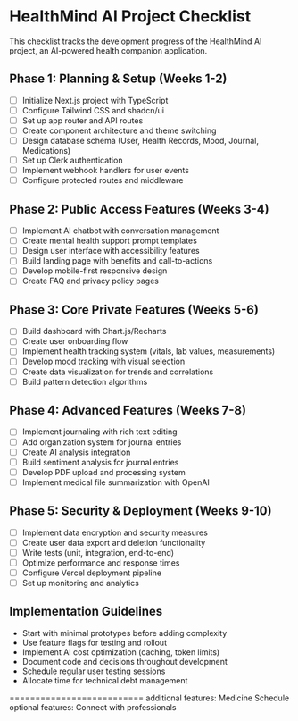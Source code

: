 # HealthMind AI Project Checklist

This checklist tracks the development progress of the HealthMind AI project, an AI-powered health companion application.

## Phase 1: Planning & Setup (Weeks 1-2)

- [ ] Initialize Next.js project with TypeScript
- [ ] Configure Tailwind CSS and shadcn/ui
- [ ] Set up app router and API routes
- [ ] Create component architecture and theme switching
- [ ] Design database schema (User, Health Records, Mood, Journal, Medications)
- [ ] Set up Clerk authentication
- [ ] Implement webhook handlers for user events
- [ ] Configure protected routes and middleware

## Phase 2: Public Access Features (Weeks 3-4)

- [ ] Implement AI chatbot with conversation management
- [ ] Create mental health support prompt templates
- [ ] Design user interface with accessibility features
- [ ] Build landing page with benefits and call-to-actions
- [ ] Develop mobile-first responsive design
- [ ] Create FAQ and privacy policy pages

## Phase 3: Core Private Features (Weeks 5-6)

- [ ] Build dashboard with Chart.js/Recharts
- [ ] Create user onboarding flow
- [ ] Implement health tracking system (vitals, lab values, measurements)
- [ ] Develop mood tracking with visual selection
- [ ] Create data visualization for trends and correlations
- [ ] Build pattern detection algorithms

## Phase 4: Advanced Features (Weeks 7-8)

- [ ] Implement journaling with rich text editing
- [ ] Add organization system for journal entries
- [ ] Create AI analysis integration
- [ ] Build sentiment analysis for journal entries
- [ ] Develop PDF upload and processing system
- [ ] Implement medical file summarization with OpenAI

## Phase 5: Security & Deployment (Weeks 9-10)

- [ ] Implement data encryption and security measures
- [ ] Create user data export and deletion functionality
- [ ] Write tests (unit, integration, end-to-end)
- [ ] Optimize performance and response times
- [ ] Configure Vercel deployment pipeline
- [ ] Set up monitoring and analytics

## Implementation Guidelines

- Start with minimal prototypes before adding complexity
- Use feature flags for testing and rollout
- Implement AI cost optimization (caching, token limits)
- Document code and decisions throughout development
- Schedule regular user testing sessions
- Allocate time for technical debt management

==========================
additional features: Medicine Schedule
optional features: Connect with professionals
